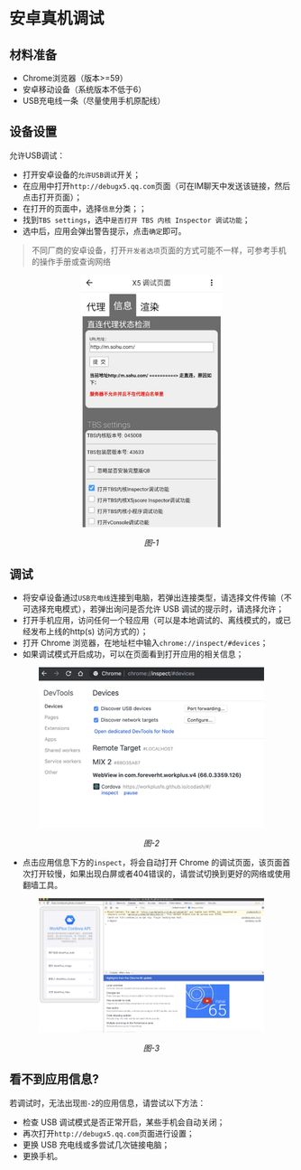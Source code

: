 # 安卓真机调试

## 材料准备

* Chrome浏览器（版本>=59）
* 安卓移动设备（系统版本不低于6）
* USB充电线一条（尽量使用手机原配线）

## 设备设置

允许USB调试：

* 打开安卓设备的`允许USB调试`开关；
* 在应用中打开`http://debugx5.qq.com`页面（可在IM聊天中发送该链接，然后点击打开页面）；
* 在打开的页面中，选择`信息`分类；；
* 找到`TBS settings`，选中`是否打开 TBS 内核 Inspector 调试功能`；
* 选中后，应用会弹出警告提示，点击`确定`即可。

> 不同厂商的安卓设备，打开`开发者选项`页面的方式可能不一样，可参考手机的操作手册或查询网络

<p style="text-align: center">
  <img src="dev-x5.png" alt="图1" width="250">
  <p style="text-align: center">
    <i>图-1</i>
  </p>
</p>

## 调试

* 将安卓设备通过`USB充电线`连接到电脑，若弹出连接类型，请选择文件传输（不可选择充电模式），若弹出询问是否允许 USB 调试的提示时，请选择允许；
* 打开手机应用，访问任何一个轻应用（可以是本地调试的、离线模式的，或已经发布上线的http(s) 访问方式的）；
* 打开 Chrome 浏览器，在地址栏中输入`chrome://inspect/#devices`；
* 如果调试模式开启成功，可以在页面看到打开应用的相关信息；

<p style="text-align: center">
  <img src="dev-inspect.png" alt="图2" width="400">
  <p style="text-align: center">
    <i>图-2</i>
  </p>
</p>

* 点击应用信息下方的`inspect`，将会自动打开 Chrome 的调试页面，该页面首次打开较慢，如果出现白屏或者404错误的，请尝试切换到更好的网络或使用翻墙工具。

<p style="text-align: center">
  <img src="dev-debug.png" alt="图3" width="400">
  <p style="text-align: center">
    <i>图-3</i>
  </p>
</p>

## 看不到应用信息?

若调试时，无法出现`图-2`的应用信息，请尝试以下方法：

* 检查 USB 调试模式是否正常开启，某些手机会自动关闭；
* 再次打开`http://debugx5.qq.com`页面进行设置；
* 更换 USB 充电线或多尝试几次链接电脑；
* 更换手机。

